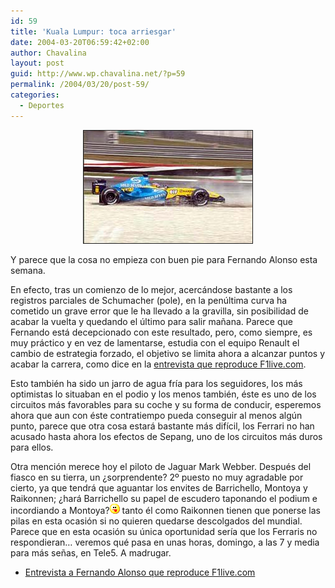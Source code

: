 ```yaml
---
id: 59
title: 'Kuala Lumpur: toca arriesgar'
date: 2004-03-20T06:59:42+02:00
author: Chavalina
layout: post
guid: http://www.wp.chavalina.net/?p=59
permalink: /2004/03/20/post-59/
categories:
  - Deportes
---
```

<p align="center">
  <img src="/imagenes/fotos/kuala-lumpur-split.jpg" width="270" height="180" border="1" title="fotograf&iacute;a de www.f1.com" alt="split de Alonso en Kuala Lumpur" />
</p>

Y parece que la cosa no empieza con buen pie para Fernando Alonso esta semana.

En efecto, tras un comienzo de lo mejor, acercándose bastante a los registros parciales de Schumacher (pole), en la pen&uacute;ltima curva ha cometido un grave error que le ha llevado a la gravilla, sin posibilidad de acabar la vuelta y quedando el &uacute;ltimo para salir ma&ntilde;ana. Parece que Fernando está decepcionado con este resultado, pero, como siempre, es muy práctico y en vez de lamentarse, estudia con el equipo Renault el cambio de estrategia forzado, el objetivo se limita ahora a alcanzar puntos y acabar la carrera, como dice en la <a href="http://f1.racing-live.com/es/headlines/news/detail/040320145934.shtml" target="_blank">entrevista que reproduce F1live.com</a>. 

Esto también ha sido un jarro de agua fr&iacute;a para los seguidores, los más optimistas lo situaban en el podio y los menos también, éste es uno de los circuitos más favorables para su coche y su forma de conducir, esperemos ahora que aun con éste contratiempo pueda conseguir al menos alg&uacute;n punto, parece que otra cosa estará bastante más dif&iacute;cil, los Ferrari no han acusado hasta ahora los efectos de Sepang, uno de los circuitos más duros para ellos.

Otra menci&oacute;n merece hoy el piloto de Jaguar Mark Webber. Después del fiasco en su tierra, un &iquest;sorprendente? 2&ordm; puesto no muy agradable por cierto, ya que tendrá que aguantar los envites de Barrichello, Montoya y Raikonnen; &iquest;hará Barrichello su papel de escudero taponando el podium e incordiando a Montoya?![emo](/imagenes/emoticonos/lengua.gif) tanto él como Raikonnen tienen que ponerse las pilas en esta ocasi&oacute;n si no quieren quedarse descolgados del mundial. Parece que en esta ocasi&oacute;n su &uacute;nica oportunidad ser&iacute;a que los Ferraris no respondieran… veremos qué pasa en unas horas, domingo, a las 7 y media para más se&ntilde;as, en Tele5. A madrugar. 

  * <a href="http://f1.racing-live.com/es/headlines/news/detail/040320145934.shtml" target="_blank">Entrevista a Fernando Alonso que reproduce F1live.com</a>